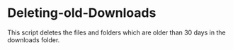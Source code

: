 # Deleting-old-Downloads
This script deletes the files and folders which are older than 30 days in the downloads folder. 

